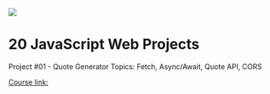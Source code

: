 ![](https://pbs.twimg.com/profile_images/1235348786387574784/EHFYcgX6_400x400.png)

# 20 JavaScript Web Projects

Project #01 - Quote Generator
Topics: Fetch, Async/Await, Quote API, CORS

[Course link:](https://www.udemy.com/course/javascript-web-projects-to-build-your-portfolio-resume/learn/lecture/19961158#overview)

